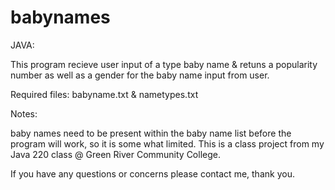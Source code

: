 # babynames
JAVA:

This program recieve user input of a type baby name & retuns a popularity number as well as a gender for the baby name input from user.

Required files: babyname.txt & nametypes.txt

Notes:

baby names need to be present within the baby name list before the program will work, so it is some what limited. This is a class project from my Java 220 class @ Green River Community College.

If you have any questions or concerns please contact me, thank you.
